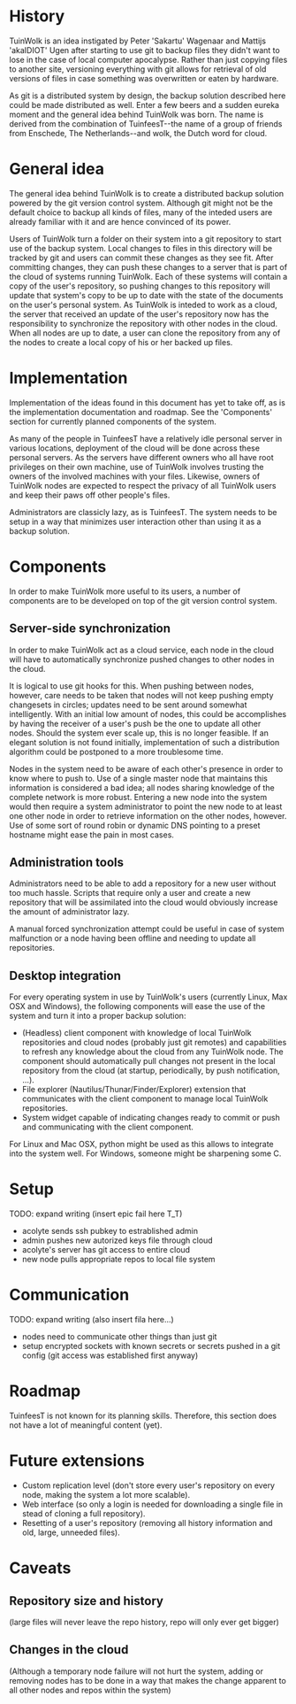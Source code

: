 History
=======
TuinWolk is an idea instigated by Peter 'Sakartu' Wagenaar and Mattijs 'akaIDIOT' Ugen after starting to use git to backup files they didn't want to lose in the case of local computer apocalypse. Rather than just copying files to another site, versioning everything with git allows for retrieval of old versions of files in case something was overwritten or eaten by hardware. 

As git is a distributed system by design, the backup solution described here could be made distributed as well. Enter a few beers and a sudden eureka moment and the general idea behind TuinWolk was born. The name is derived from the combination of TuinfeesT--the name of a group of friends from Enschede, The Netherlands--and wolk, the Dutch word for cloud. 

General idea
============
The general idea behind TuinWolk is to create a distributed backup solution powered by the git version control system. Although git might not be the default choice to backup all kinds of files, many of the inteded users are already familiar with it and are hence convinced of its power. 

Users of TuinWolk turn a folder on their system into a git repository to start use of the backup system. Local changes to files in this directory will be tracked by git and users can commit these changes as they see fit. After committing changes, they can push these changes to a server that is part of the cloud of systems running TuinWolk. Each of these systems will contain a copy of the user's repository, so pushing changes to this repository will update that system's copy to be up to date with the state of the documents on the user's personal system. As TuinWolk is inteded to work as a cloud, the server that received an update of the user's repository now has the responsibility to synchronize the repository with other nodes in the cloud. When all nodes are up to date, a user can clone the repository from any of the nodes to create a local copy of his or her backed up files. 

Implementation
==============
Implementation of the ideas found in this document has yet to take off, as is the implementation documentation and roadmap. See the 'Components' section for currently planned components of the system. 

As many of the people in TuinfeesT have a relatively idle personal server in various locations, deployment of the cloud will be done across these personal servers. As the servers have different owners who all have root privileges on their own machine, use of TuinWolk involves trusting the owners of the involved machines with your files. Likewise, owners of TuinWolk nodes are expected to respect the privacy of all TuinWolk users and keep their paws off other people's files. 

Administrators are classicly lazy, as is TuinfeesT. The system needs to be setup in a way that minimizes user interaction other than using it as a backup solution. 

Components
==========
In order to make TuinWolk more useful to its users, a number of components are to be developed on top of the git version control system. 

Server-side synchronization
---------------------------
In order to make TuinWolk act as a cloud service, each node in the cloud will have to automatically synchronize pushed changes to other nodes in the cloud. 

It is logical to use git hooks for this. When pushing between nodes, however, care needs to be taken that nodes will not keep pushing empty changesets in circles; updates need to be sent around somewhat intelligently. With an initial low amount of nodes, this could be accomplishes by having the receiver of a user's push be the one to update all other nodes. Should the system ever scale up, this is no longer feasible. If an elegant solution is not found initially, implementation of such a distribution algorithm could be postponed to a more troublesome time. 

Nodes in the system need to be aware of each other's presence in order to know where to push to. Use of a single master node that maintains this information is considered a bad idea; all nodes sharing knowledge of the complete network is more robust. Entering a new node into the system would then require a system administrator to point the new node to at least one other node in order to retrieve information on the other nodes, however. Use of some sort of round robin or dynamic DNS pointing to a preset hostname might ease the pain in most cases. 

Administration tools
--------------------
Administrators need to be able to add a repository for a new user without too much hassle. Scripts that require only a user and create a new repository that will be assimilated into the cloud would obviously increase the amount of administrator lazy. 

A manual forced synchronization attempt could be useful in case of system malfunction or a node having been offline and needing to update all repositories. 

Desktop integration
-------------------
For every operating system in use by TuinWolk's users (currently Linux, Max OSX and Windows), the following components will ease the use of the system and turn it into a proper backup solution: 

 - (Headless) client component with knowledge of local TuinWolk repositories and cloud nodes (probably just git remotes) and capabilities to refresh any knowledge about the cloud from any TuinWolk node. The component should automatically pull changes not present in the local repository from the cloud (at startup, periodically, by push notification, ...). 
 - File explorer (Nautilus/Thunar/Finder/Explorer) extension that communicates with the client component to manage local TuinWolk repositories. 
 - System widget capable of indicating changes ready to commit or push and communicating with the client component. 

For Linux and Mac OSX, python might be used as this allows to integrate into the system well. For Windows, someone might be sharpening some C. 

Setup
=====
TODO: expand writing (insert epic fail here T_T)
 - acolyte sends ssh pubkey to estrablished admin 
 - admin pushes new autorized keys file through cloud 
 - acolyte's server has git access to entire cloud
 - new node pulls appropriate repos to local file system 

Communication
=============
TODO: expand writing (also insert fila here...)
 - nodes need to communicate other things than just git 
 - setup encrypted sockets with known secrets or secrets pushed in a git config (git access was established first anyway) 

Roadmap
=======
TuinfeesT is not known for its planning skills. Therefore, this section does not have a lot of meaningful content (yet). 

Future extensions
=================
 - Custom replication level (don't store every user's repository on every node, making the system a lot more scalable). 
 - Web interface (so only a login is needed for downloading a single file in stead of cloning a full repository). 
 - Resetting of a user's repository (removing all history information and old, large, unneeded files). 

Caveats
=======
Repository size and history
---------------------------
(large files will never leave the repo history, repo will only ever get bigger) 

Changes in the cloud
--------------------
(Although a temporary node failure will not hurt the system, adding or removing nodes has to be done in a way that makes the change apparent to all other nodes and repos within the system) 

